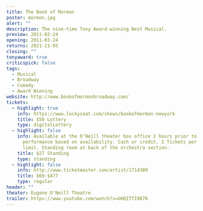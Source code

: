 ```yaml
---
title: The Book of Mormon
poster: mormon.jpg
alert: ""
description: The nine-time Tony Award-winning Best Musical.
preview: 2011-02-24
opening: 2011-03-24
returns: 2021-11-05
closing: ""
tonyaward: true
criticspick: false
tags: 
  - Musical
  - Broadway
  - Comedy
  - Award Winning
website: http://www.bookofmormonbroadway.com/
tickets:
  - highlight: true
    info: https://www.luckyseat.com/shows/bookofmormon-newyork
    title: $50 Lottery
    type: digitalLottery
  - highlight: false
    info: Available at the O’Neill theater box office 2 hours prior to the
      performance based on availability. Cash or credit. 2 Tickets per person
      limit. Standing room at back of the orchestra section.
    title: $27 Standing
    type: standing
  - highlight: false
    info: http://www.ticketmaster.com/artist/1714389
    title: $69-$477
    type: regular
header: ""
theater: Eugene O'Neill Theatre
trailer: https://www.youtube.com/watch?v=GHQITfI9878
---
```

